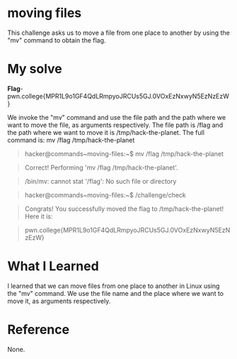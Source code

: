 # moving files
This challenge asks us to move a file from one place to another by using the "mv" command to obtain the flag.
# My solve
**Flag**-pwn.college{MPR1L9o1GF4QdLRmpyoJRCUs5GJ.0VOxEzNxwyN5EzNzEzW}

We invoke the "mv" command and use the file path and the path where we want to move the file, as arguments respectively.
The file path is /flag and the path where we want to move it is /tmp/hack-the-planet.
The full command is: mv /flag /tmp/hack-the-planet

>hacker@commands~moving-files:~$ mv /flag /tmp/hack-the-planet

>Correct! Performing 'mv /flag /tmp/hack-the-planet'.

>/bin/mv: cannot stat '/flag': No such file or directory

>hacker@commands~moving-files:~$ /challenge/check

>Congrats! You successfully moved the flag to /tmp/hack-the-planet! Here it is:

>pwn.college{MPR1L9o1GF4QdLRmpyoJRCUs5GJ.0VOxEzNxwyN5EzNzEzW}

# What I Learned 
I learned that we can move files from one place to another in Linux using the "mv" command. We use the file name and the place where we want to move it, as arguments respectively.
# Reference
None.
